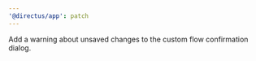```yaml
---
'@directus/app': patch
---
```


Add a warning about unsaved changes to the custom flow confirmation dialog.
